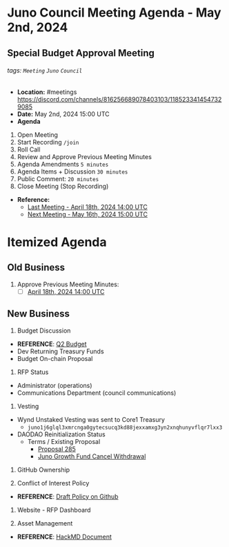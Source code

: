 # Juno Council Meeting Agenda - May 2nd, 2024
## Special Budget Approval Meeting

###### tags: `Meeting` `Juno` `Council`

- **Location:** #meetings https://discord.com/channels/816256689078403103/1185233414547329085
- **Date:** May 2nd, 2024 15:00 UTC
- **Agenda**

1. Open Meeting
1. Start Recording `/join`
1. Roll Call
1. Review and Approve Previous Meeting Minutes
1. Agenda Amendments `5 minutes`
1. Agenda Items + Discussion `30 minutes`
1. Public Comment: `20 minutes`
1. Close Meeting (Stop Recording)

- **Reference:** 
  - [Last Meeting - April 18th, 2024 14:00 UTC](./20240424-Meeting-Public-Minutes.md)
  - [Next Meeting - May 16th, 2024 15:00 UTC]()

# Itemized Agenda

## Old Business

1. Approve Previous Meeting Minutes:
    - [ ] [April 18th, 2024 14:00 UTC](./20240424-Meeting-Public-Minutes.md)

## New Business

1. Budget Discussion
- **REFERENCE**: [Q2 Budget](https://docs.google.com/spreadsheets/d/1v-Vx-7zDri1zLdCgEKyF3P85YylLRJKEykcUrRcDTzM)
- Dev Returning Treasury Funds
- Budget On-chain Proposal

1. RFP Status
- Administrator (operations)
- Communications Department (council communications)

1. Vesting
- Wynd Unstaked Vesting was sent to Core1 Treasury
  - `juno1j6glql3xmrcnga0gytecsucq3kd88jexxamxg3yn2xnqhunyvflqr7lxx3`
- DAODAO Reinitialization Status
  - Terms / Existing Proposal
    - [Proposal 285](https://www.mintscan.io/juno/proposals/285)
    - [Juno Growth Fund Cancel Withdrawal](https://daodao.zone/dao/juno1xz54y0ktew0dcm00f9vjw0p7x29pa4j5p9rwq6zerkytugzg27qs4shxnt/proposals/A38)

1. GitHub Ownership

1. Conflict of Interest Policy
- **REFERENCE**: [Draft Policy on Github](https://github.com/CosmosContracts/council/pull/17)

1. Website - RFP Dashboard

1. Asset Management
- **REFERENCE**: [HackMD Document](https://hackmd.io/xaRvq0BgT3yJ6cUhnhg6zg)
